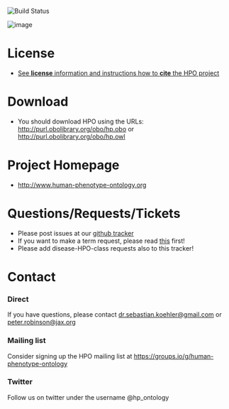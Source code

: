 ![Build Status](https://github.com/obophenotype/human-phenotype-ontology/actions/workflows/qc.yml/badge.svg)

![image](https://user-images.githubusercontent.com/7070631/121471623-ed28bc00-c9b7-11eb-9e9c-c6d5222688e3.png)

# License

 * [See **license** information and instructions how to **cite** the HPO project](https://hpo.jax.org/app/license)


# Download

 * You should download HPO using the URLs: http://purl.obolibrary.org/obo/hp.obo or http://purl.obolibrary.org/obo/hp.owl


# Project Homepage

 * http://www.human-phenotype-ontology.org
 
# Questions/Requests/Tickets

 * Please post issues at our [github tracker](https://github.com/obophenotype/human-phenotype-ontology/issues/new/choose)
 * If you want to make a term request, please read [this](https://github.com/obophenotype/human-phenotype-ontology/wiki/How-to-make-a-good-term-request) first!
 * Please add disease-HPO-class requests also to this tracker!

# Contact

### Direct

 If you have questions, please contact dr.sebastian.koehler@gmail.com or peter.robinson@jax.org

### Mailing list

Consider signing up the HPO mailing list at https://groups.io/g/human-phenotype-ontology

### Twitter

Follow us on twitter under the username @hp_ontology

